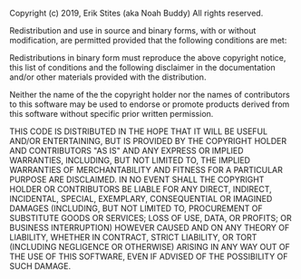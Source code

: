 Copyright (c) 2019, Erik Stites (aka Noah Buddy)
All rights reserved.

Redistribution and use in source and binary forms, with or without modification,
are permitted provided that the following conditions are met:

Redistributions in binary form must reproduce the above copyright notice, this
list of conditions and the following disclaimer in the documentation and/or
other materials provided with the distribution.

Neither the name of the the copyright holder nor the names of
contributors to this software may be used to endorse or promote products
derived from this software without specific prior written permission. 

THIS CODE IS DISTRIBUTED IN THE HOPE THAT IT WILL BE USEFUL AND/OR ENTERTAINING,
BUT IS PROVIDED BY THE COPYRIGHT HOLDER AND CONTRIBUTORS "AS IS" AND ANY
EXPRESS OR IMPLIED WARRANTIES, INCLUDING, BUT NOT LIMITED TO, THE IMPLIED
WARRANTIES OF MERCHANTABILITY AND FITNESS FOR A PARTICULAR PURPOSE ARE DISCLAIMED.
IN NO EVENT SHALL THE COPYRIGHT HOLDER OR CONTRIBUTORS BE LIABLE FOR
ANY DIRECT, INDIRECT, INCIDENTAL, SPECIAL, EXEMPLARY, CONSEQUENTIAL OR IMAGINED
DAMAGES (INCLUDING, BUT NOT LIMITED TO, PROCUREMENT OF SUBSTITUTE GOODS OR
SERVICES; LOSS OF USE, DATA, OR PROFITS; OR BUSINESS INTERRUPTION) HOWEVER
CAUSED AND ON ANY THEORY OF LIABILITY, WHETHER IN CONTRACT, STRICT LIABILITY,
OR TORT (INCLUDING NEGLIGENCE OR OTHERWISE) ARISING IN ANY WAY OUT OF THE
USE OF THIS SOFTWARE, EVEN IF ADVISED OF THE POSSIBILITY OF SUCH DAMAGE.
